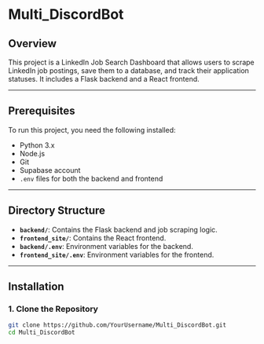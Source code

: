 # Multi_DiscordBot

## Overview
This project is a LinkedIn Job Search Dashboard that allows users to scrape LinkedIn job postings, save them to a database, and track their application statuses. It includes a Flask backend and a React frontend.

---

## Prerequisites
To run this project, you need the following installed:
- Python 3.x
- Node.js
- Git
- Supabase account
- `.env` files for both the backend and frontend

---

## Directory Structure
- **`backend/`**: Contains the Flask backend and job scraping logic.
- **`frontend_site/`**: Contains the React frontend.
- **`backend/.env`**: Environment variables for the backend.
- **`frontend_site/.env`**: Environment variables for the frontend.

---

## Installation

### 1. Clone the Repository
```bash
git clone https://github.com/YourUsername/Multi_DiscordBot.git
cd Multi_DiscordBot
